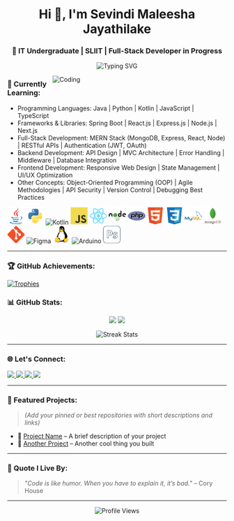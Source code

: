 <h1 align="center">Hi 👋, I'm Sevindi Maleesha Jayathilake</h1>
<h3 align="center">🚀 IT Undergraduate | SLIIT | Full-Stack Developer in Progress</h3>

<p align="center">
  <img src="https://readme-typing-svg.herokuapp.com?font=Fira+Code&size=22&pause=1000&center=true&vCenter=true&width=435&lines=Passionate+about+Tech+%F0%9F%92%BB;Full-Stack+Learner+%F0%9F%92%BC;Always+learning+something+new+%F0%9F%93%9A" alt="Typing SVG" />
</p>

<img align="right" alt="Coding" width="400" src="https://cdn.dribbble.com/users/1857592/screenshots/3848396/character-typing.gif" />

### 🧠 Currently Learning:
- Programming Languages: Java | Python | Kotlin | JavaScript | TypeScript
- Frameworks & Libraries: Spring Boot | React.js | Express.js | Node.js | Next.js
- Full-Stack Development: MERN Stack (MongoDB, Express, React, Node) | RESTful APIs | Authentication (JWT, OAuth)
- Backend Development: API Design | MVC Architecture | Error Handling | Middleware | Database Integration
- Frontend Development: Responsive Web Design | State Management | UI/UX Optimization
- Other Concepts: Object-Oriented Programming (OOP) | Agile Methodologies | API Security | Version Control | Debugging Best Practices

<p align="left">
  <img src="https://raw.githubusercontent.com/devicons/devicon/master/icons/java/java-original.svg" alt="Java" width="40" height="40"/>
  <img src="https://raw.githubusercontent.com/devicons/devicon/master/icons/python/python-original.svg" alt="Python" width="40" height="40"/>
  <img src="https://www.vectorlogo.zone/logos/kotlinlang/kotlinlang-icon.svg" alt="Kotlin" width="40" height="40"/>
  <img src="https://raw.githubusercontent.com/devicons/devicon/master/icons/javascript/javascript-original.svg" alt="JavaScript" width="40" height="40"/>
  <img src="https://raw.githubusercontent.com/devicons/devicon/master/icons/react/react-original.svg" alt="React" width="40" height="40"/>
  <img src="https://raw.githubusercontent.com/devicons/devicon/master/icons/nodejs/nodejs-original-wordmark.svg" alt="Node.js" width="40" height="40"/>
  <img src="https://raw.githubusercontent.com/devicons/devicon/master/icons/php/php-original.svg" alt="PHP" width="40" height="40"/>
  <img src="https://raw.githubusercontent.com/devicons/devicon/master/icons/html5/html5-original.svg" alt="HTML5" width="40" height="40"/>
  <img src="https://raw.githubusercontent.com/devicons/devicon/master/icons/css3/css3-original.svg" alt="CSS3" width="40" height="40"/>
  <img src="https://raw.githubusercontent.com/devicons/devicon/master/icons/mysql/mysql-original-wordmark.svg" alt="MySQL" width="40" height="40"/>
  <img src="https://raw.githubusercontent.com/devicons/devicon/master/icons/mongodb/mongodb-original-wordmark.svg" alt="MongoDB" width="40" height="40"/>
  <img src="https://raw.githubusercontent.com/devicons/devicon/master/icons/git/git-original.svg" alt="Git" width="40" height="40"/>
  <img src="https://www.vectorlogo.zone/logos/figma/figma-icon.svg" alt="Figma" width="40" height="40"/>
  <img src="https://raw.githubusercontent.com/devicons/devicon/master/icons/linux/linux-original.svg" alt="Linux" width="40" height="40"/>
  <img src="https://cdn.worldvectorlogo.com/logos/arduino-1.svg" alt="Arduino" width="40" height="40"/>
  <img src="https://raw.githubusercontent.com/devicons/devicon/master/icons/photoshop/photoshop-line.svg" alt="Photoshop" width="40" height="40"/>
</p>

---

### 🏆 GitHub Achievements:
<p align="left">
  <a href="https://github.com/ryo-ma/github-profile-trophy">
    <img src="https://github-profile-trophy.vercel.app/?username=sevi2001&theme=gruvbox&row=1&column=6" alt="Trophies" />
  </a>
</p>

### 📊 GitHub Stats:
<p align="center">
  <img src="https://github-readme-stats.vercel.app/api?username=sevi2001&show_icons=true&theme=radical" width="48%" />
  <img src="https://github-readme-stats.vercel.app/api/top-langs/?username=sevi2001&layout=compact&theme=radical" width="48%" />
</p>

<p align="center">
  <img src="https://github-readme-streak-stats.herokuapp.com/?user=sevi2001&theme=radical" alt="Streak Stats" />
</p>

---

### 🌐 Let's Connect:
<p align="left">
  <a href="https://www.linkedin.com/in/sevindi-jayathilake/" target="_blank">
    <img src="https://img.shields.io/badge/LinkedIn-blue?style=for-the-badge&logo=linkedin" />
  </a>
  <a href="https://www.instagram.com/sevi_jayathilake/" target="_blank">
    <img src="https://img.shields.io/badge/Instagram-E4405F?style=for-the-badge&logo=instagram&logoColor=white" />
  </a>
  <a href="https://www.facebook.com/sevindi.jayathilake" target="_blank">
    <img src="https://img.shields.io/badge/Facebook-1877F2?style=for-the-badge&logo=facebook&logoColor=white" />
  </a>
  <a href="mailto:sevindijayathilake2001@gmail.com">
    <img src="https://img.shields.io/badge/Gmail-D14836?style=for-the-badge&logo=gmail&logoColor=white" />
  </a>
</p>

---

### 🚀 Featured Projects:
> *(Add your pinned or best repositories with short descriptions and links)*

- 🔗 [Project Name](https://github.com/sevi2001/your-project) – A brief description of your project
- 🔗 [Another Project](https://github.com/sevi2001/another-project) – Another cool thing you built

---

### 📌 Quote I Live By:
> *"Code is like humor. When you have to explain it, it’s bad."* – Cory House

---

<p align="center">
  <img src="https://komarev.com/ghpvc/?username=sevi2001&label=Profile%20views&color=0e75b6&style=flat" alt="Profile Views" />
</p>
